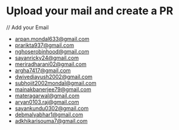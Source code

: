 # Upload your mail and create a PR
// Add your Email
<!-- prettier-ignore-start -->

- [arpan.mondal633@gmail.com](https://github.com/arpan-mondal)
- [prarikta937@gmail.com](https://github.com/rikta99)
- [nghoserobinhood@gmail.com](https://github.com/neelghosh1234)
- [sayanricky24@gmail.com](https://github.com/SayanRicky)
- [meriradharani02@gmail.com](https://github.com/MrRoyzz)
- [argha7417@gmail.com](https://github.com/argha7417)
- [dwivediayush2002@gmail.com](https://github.com/shivansh-magnus)
- [subhojit2002mondal@gmail.com](https://github.com/subhajit9932)
- [mainakbanerjee79@gmail.com](https://github.com/Mainak57)
- [materagarwal@gmail.com](https://github.com/Pranjal360Agarwal)
- [aryan0103.raj@gmail.com](https://github.com/aryan0103raj)
- [sayankundu0302@gmail.com](https://github.com/SayanKundu10)
- [debmalyabhar1@gmail.com](https://github.com/debmalyabhar)
- [adkhikarisouma7@gmail.com](https://github.com/souma07ad)
